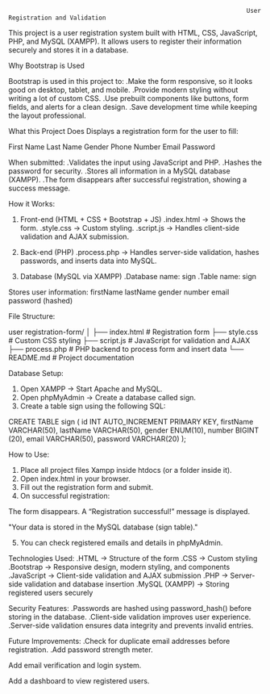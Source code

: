                                                                       User Registration and Validation

This project is a user registration system built with HTML, CSS, JavaScript, PHP, and MySQL (XAMPP). It allows users to register their information securely and stores it in a database.

Why Bootstrap is Used

Bootstrap is used in this project to:
.Make the form responsive, so it looks good on desktop, tablet, and mobile.
.Provide modern styling without writing a lot of custom CSS.
.Use prebuilt components like buttons, form fields, and alerts for a clean design.
.Save development time while keeping the layout professional.

What this Project Does
Displays a registration form for the user to fill:

First Name
Last Name
Gender
Phone Number
Email
Password

When submitted:
.Validates the input using JavaScript and PHP.
.Hashes the password for security.
.Stores all information in a MySQL database (XAMPP).
.The form disappears after successful registration, showing a success message.

How it Works:
1. Front-end (HTML + CSS + Bootstrap + JS)
.index.html → Shows the form.
.style.css → Custom styling.
.script.js → Handles client-side validation and AJAX submission.

2. Back-end (PHP)
.process.php → Handles server-side validation, hashes passwords, and inserts data into MySQL.

3. Database (MySQL via XAMPP)
.Database name: sign
.Table name: sign

Stores user information:
firstName
lastName
gender
number
email
password (hashed)

File Structure:

 user registration-form/
│
├── index.html      # Registration form
├── style.css       # Custom CSS styling
├── script.js       # JavaScript for validation and AJAX
├── process.php     # PHP backend to process form and insert data
└── README.md       # Project documentation

Database Setup:
1. Open XAMPP → Start Apache and MySQL.
2. Open phpMyAdmin → Create a database called sign.
3. Create a table sign using the following SQL:

CREATE TABLE sign (
    id INT AUTO_INCREMENT PRIMARY KEY,
    firstName VARCHAR(50),
    lastName VARCHAR(50),
    gender ENUM(10),
    number BIGINT (20),
    email VARCHAR(50),
    password VARCHAR(20)
);

How to Use:
1. Place all project files Xampp inside htdocs (or a folder inside it).
2. Open index.html in your browser.
3. Fill out the registration form and submit.
4. On successful registration:

The form disappears.
 A “Registration successful!” message is displayed.
  
"Your data is stored in the MySQL database (sign table)."

5. You can check registered emails and details in phpMyAdmin.

Technologies Used:
.HTML → Structure of the form
.CSS → Custom styling
.Bootstrap  → Responsive design, modern styling, and components
.JavaScript → Client-side validation and AJAX submission
.PHP → Server-side validation and database insertion
.MySQL (XAMPP) → Storing registered users securely

Security Features:
.Passwords are hashed using password_hash() before storing in the database.
.Client-side validation improves user experience.
.Server-side validation ensures data integrity and prevents invalid entries.

Future Improvements:
.Check for duplicate email addresses before registration.
.Add password strength meter.

Add email verification and login system.

Add a dashboard to view registered users.
